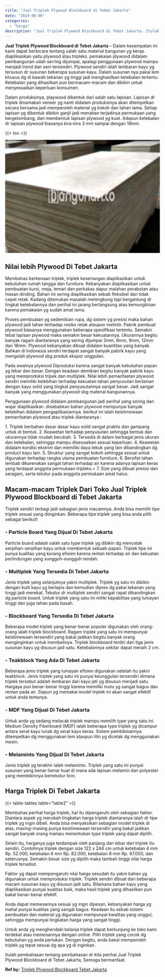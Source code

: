 ```yaml
---
title: "Jual Triplek Plywood Blockboard di Tebet Jakarta"
date: "2024-06-06"
categories: 
  - "harga"
description: "Jual Triplek Plywood Blockboard di Tebet Jakarta. Itulah pembahasan tentang pembahasan dr kita perihal Jual Triplek Plywood Blockboard di Tebet Jakarta, Semo..."
---
```


**Jual Triplek Plywood Blockboard di Tebet Jakarta** – Dalam kesempatan ini kami dapat berbicara tentang salah satu material bangunan yg kerap diaplikasikan yaitu plywood atau tripleks. pemakaian plywood didalam pembangunan udah serring dijumpai, apalagi penggunaan plywood mampu menjadi trend dan seni tersendiri. Plywood sendiri ialah lembaran kayu yg tersusun dr susunan beberapa susunan kayu. Dalam susunan nya pakai lem khusus dg di bawah tekanan yg tinggi jadi menghasilkan ketebalan tertentu. Ketebalan yang dihasilkan pun bermacam-macam dan dibikin untuk menyesuaikan keperluan konsumen.

Dalam produksinya, playwood dibentuk dari salah satu lapisan. Lapisan dr triplek dinamakan veneer yg nanti didalam produksinya akan ditempelkan secara bersama jadi memperoleh material yg kokoh dan tahan lama. Setiap lapisan yg dibentuk dibikin ganjil jadi menahan terjadinya permukaan yang bergelombang, dan membentuk lapisan plywood yg kuat. Adapun ketebalan dr lapisan plywood biasanya kira-kira 3 mm sampai dengan 18mm.

{{< toc >}}

![Jual Triplek Plywood Blockboard di Tebet Jakarta](/images/jual-triplek-murah-30.png)

## Nilai lebih Plywood Di Tebet Jakarta

Membahas berkenaan triplek, triplek keseriangan diaplikasikan untuk kebutuhan rumah tangga dan furniture. Kebanyakan diaplikasikan untuk pembuatan kursi, meja, lemari dan perkakas dapur malahan perabotan atau hiasan dinding. Bahan ini sering diaplikasikan sebab fleksibel dan tidak cepat retak. Kadang ditemukan masalah melengkung tapi bergantung dr tingkat ketebalannya dan perihal ini jarang berlangsung atau kemungkinan karena pemakaian yg sudah amat lama.

Proses pembuatan yg sedemikian rupa, dg sistem yg presisi maka bahan plywood jadi tahan terhadap resiko retak ataupun melintir. Pabrik pembuat plywood biasanya menggunakan beberapa spesifikasi tertentu. Semakin tebal lapisan plywood maka semakin besar kekuatannya. Ukurannya begitu banyak ragam diantaranya yang sering dijumpai 3mm, 6mm, 9mm, 12mm dan 18mm. Plywood kebanyakan dibuat didalam kuantitas yang banyak. Bahkan di Indonesia sendiri terdapat sangat banyak pabrik kayu yang mengolah plywood sbg produk ekspor unggulan.

Pada awalnya plywood Diproduksi karena sangat banyak kebutuhan papan yg lebar dan besar. Dengan keadaan demikian begitu banyak pabrik kayu yang memproduksi tripek dan multiplek. Nilai lebih pemanfaatan plywood sendiri memiliki kelebihan terhadap kekuatan tahan penyusutan berlainan dengan kayu solid yang tingkat penyusutannya sangat besar. Jadi sangat banyak yang menggunakan plywood sbg material bangunannya.

Penggunaan plywood didalam pembangunan jadi perihal yang sering dan wajar diaplikasikan. disebabkan bahan plywood mempunyai banyak kelebihan didalam pengaplikasiannya. berikut ini ialah keistimewaan pemanfaatan plywood atau triplek diantaranya :

1\. Triplek berbahan dasar dasar kayu solid sangat praktis dan gampang untuk di bentuk. 2. Keawetan terhadap penyusutan sehingga bentuk dan ukurannya tidak mudah berubah. 3. Tersedia di dalam berbagai jenis ukuran dan ketebalan, sehingga mampu disesuaikan sesuai keperluan. 4. Keawetan didalam kondisi ekstrim dan memiliki daya tekuk yang lain dibandingkan dg product kayu lain. 5. Struktur yang sangat kokoh sehingga sesuai untuk digunakan terhadap rangka utama pembuatan furniture. 6. Bersifat tahan lembab dikarenakan sangat tahan terhadap air karena adanya lapisan keras yang terdapat anggota permukaan tripleks.< 7. Size yang dibuat presisi dan seragam, serta tekstur pada anggota permukaan amat halus.

## Macam-macam Triplek Dari Toko Jual Triplek Plywood Blockboard di Tebet Jakarta

Triplek sendiri terbagi jadi sebagian jenis macamnya. Anda bisa memilih tipe triplek sesuai yang diinginkan. Beberapa tipe triplek yang bisa anda pilih sebagai berikut!

### \- Particle Board Yang Dijual Di Tebet Jakarta

Particle board adalah salah satu type triplek yg dibikin dg mencetak serpihan-serpihan kayu untuk membentuk sebuah papan. Triplek tipe ini punya kualitas yang kurang efisien karena rentan terhadap air dan kekuatan perlindungan yang sungguh-sungguh rendah.

### \- Multiplek Yang Tersedia Di Tebet Jakarta

Jenis triplek yang selanjutnya yakni multiplek. Triplek yg satu ini dibikin dengan kulit kayu yg berlapis dan kemudian dipres dg pakai tekanan yang tinggi jadi merekat. Tekstur dr multiplek sendiri sangat rapat dibandingkan dg particle board. Untuk triplek yang satu ini miliki kapabilitas yang lumayan tinggi dan juga tahan pada basah.

### \- Blockboard Yang Tersedia Di Tebet Jakarta

Beberapa model triplek yang benar-benar populer digunakan oleh orang-orang ialah triplek blockboard. Ragam triplek yang satu ini mempunyai keistimewaan tersendiri yang bakal jadikan begitu banyak orang menginginkan untuk membelinya. Triplek blockboard terdiri dari tiga jenis susunan kayu yg disusun jadi satu. Ketebalannya sekitar dapat meraih 2 cm.

### \- Teakblock Yang Ada Di Tebet Jakarta

Beberapa jenis triplek yang lumayan efisien digunakan setelah itu yakni teakblock. Jenis triplek yang satu ini punyai keunggulan tersendiri dimana triplek tersebut adalah lembaran dari kayu jati yg disusun menjadi satu. Hargaya pun benar-benar tinggi karena memiliki mutu yg sangat bagus dan rentan pada air. Siapun yg memakai model triplek ini akan sangat efektif untuk anda tentunya.

### \- MDF Yang Dijual Di Tebet Jakarta

Untuk anda yg sedang melacak triplek mampu memilih type yang satu ini. Medium Density Fiberboard (MDF) ialah beberapa type triplek yg dicampur antara serat kayu lunak dg serat kayu keras. Sistem pembikinannya ditempelkan dg menggunakan lem ataupun lilin yg dicetak dg menggunakan mesin.

### \- Melaminto Yang Dijual Di Tebet Jakarta

Jenis triplek yg terakhir ialah melaminto. Triplek yang satu ini punyai susunan yang benar-benar kuat di mana ada lapisan melamin dan polyester yang membikinnya bertekstur licin.

## Harga Triplek Di Tebet Jakarta

{{< table-tables table="table2" >}}

Membahas perihal harga triplek, hal itu dipengaruhi oleh sebagian faktor. Diantara aspek yg merubah tingkatan harga triplek diantaranya ialah dr tipe triplek yg ingin dibeli. Anda bisa menyaksikan sebagian model triplek di atas, masing-masing punya keistimewaan tersendiri yang bakal jadikan sangat banyak orang mampu menentukan type triplek yang dapat dipilih.

Selain itu, harganya juga terdampak oleh panjang dan lebar dari triplek itu sendiri. Contohnya triplek dengan size 122 x 244 cm untuk ketebalan 4 mm Rp. 52.000, ketebalan 6 mm Rp. 82.000, ketebalan 8 mm Rp. 87.000, dan seterusnya. Semakin besar size yg dipilih maka tambah tinggi nilai harga triplek tersebut.

Faktor yg dapat mempengaruhi nilai harga sesudah itu yakni bahan yg digunakan untuk memproduksi triplek. Triplek sendiri dibuat dari beberapa macam susunan kayu yg disusun jadi satu. Bilamana bahan kayu yang diaplikasikan punyai kualitas baik, maka hasil triplek yang dihasilkan pun bakal benar-benar efektif.

Anda dapat memesannya sesuai yg ingin dipesan, kebanyakan harga yg mahal punyai kualitas yang sangat bagus. Keadaan itu sebab sistem pembuatan dan material yg digunakan mempunyai kwalitas yang unggul, sehingga mempunyai tingkatan harga yang sangat tinggi.

Untuk anda yg menghendaki belanja triplek dapat berkunjung ke toko kami terdekat atau memesannya dengan online. Pilih triplek yang cocok dg kebutuhan yg anda perlukan. Dengan begitu, anda bakal memperoleh triplek yg tepat sesuai dg apa yg di inginkan.

Itulah pembahasan tentang pembahasan dr kita perihal Jual Triplek Plywood Blockboard di Tebet Jakarta, Semoga bermanfaat.

**Ref by:** [Triplek Plywood Blockboard Tebet Jakarta](https://id.wikipedia.org/wiki/Triplek)
